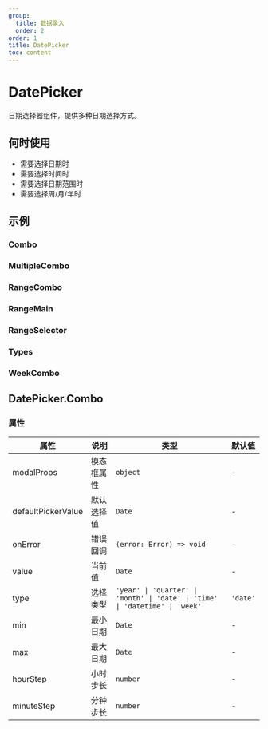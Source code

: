 ```yaml
---
group:
  title: 数据录入
  order: 2
order: 1
title: DatePicker
toc: content
---
```


# DatePicker

日期选择器组件，提供多种日期选择方式。

## 何时使用

- 需要选择日期时
- 需要选择时间时
- 需要选择日期范围时
- 需要选择周/月/年时

## 示例

### Combo

<code src="./demos/Combo/index.jsx"></code>

### MultipleCombo

<code src="./demos/MultipleCombo/index.jsx"></code>

### RangeCombo

<code src="./demos/RangeCombo/index.jsx"></code>

### RangeMain

<code src="./demos/RangeMain/index.jsx"></code>

### RangeSelector

<code src="./demos/RangeSelector/index.jsx"></code>

### Types

<code src="./demos/Types/index.jsx"></code>

### WeekCombo

<code src="./demos/WeekCombo/index.jsx"></code>

## DatePicker.Combo

### 属性

| 属性               | 说明       | 类型                                                                         | 默认值   |
| ------------------ | ---------- | ---------------------------------------------------------------------------- | -------- |
| modalProps         | 模态框属性 | `object`                                                                     | -        |
| defaultPickerValue | 默认选择值 | `Date`                                                                       | -        |
| onError            | 错误回调   | `(error: Error) => void`                                                     | -        |
| value              | 当前值     | `Date`                                                                       | -        |
| type               | 选择类型   | `'year' \| 'quarter' \| 'month' \| 'date' \| 'time' \| 'datetime' \| 'week'` | `'date'` |
| min                | 最小日期   | `Date`                                                                       | -        |
| max                | 最大日期   | `Date`                                                                       | -        |
| hourStep           | 小时步长   | `number`                                                                     | -        |
| minuteStep         | 分钟步长   | `number`                                                                     | -        |
